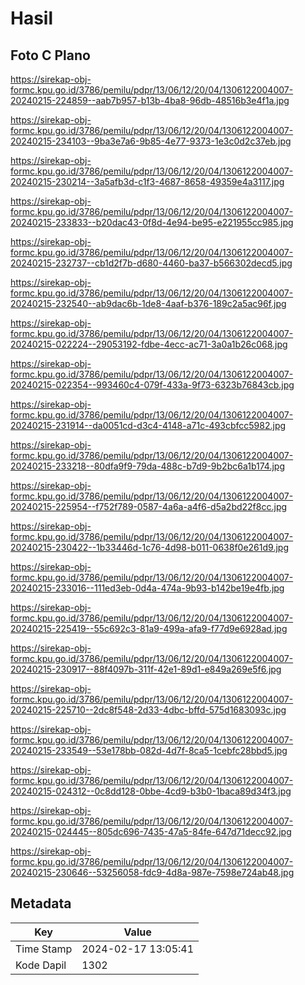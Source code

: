 # Hasil

## Foto C Plano

https://sirekap-obj-formc.kpu.go.id/3786/pemilu/pdpr/13/06/12/20/04/1306122004007-20240215-224859--aab7b957-b13b-4ba8-96db-48516b3e4f1a.jpg

https://sirekap-obj-formc.kpu.go.id/3786/pemilu/pdpr/13/06/12/20/04/1306122004007-20240215-234103--9ba3e7a6-9b85-4e77-9373-1e3c0d2c37eb.jpg

https://sirekap-obj-formc.kpu.go.id/3786/pemilu/pdpr/13/06/12/20/04/1306122004007-20240215-230214--3a5afb3d-c1f3-4687-8658-49359e4a3117.jpg

https://sirekap-obj-formc.kpu.go.id/3786/pemilu/pdpr/13/06/12/20/04/1306122004007-20240215-233833--b20dac43-0f8d-4e94-be95-e221955cc985.jpg

https://sirekap-obj-formc.kpu.go.id/3786/pemilu/pdpr/13/06/12/20/04/1306122004007-20240215-232737--cb1d2f7b-d680-4460-ba37-b566302decd5.jpg

https://sirekap-obj-formc.kpu.go.id/3786/pemilu/pdpr/13/06/12/20/04/1306122004007-20240215-232540--ab9dac6b-1de8-4aaf-b376-189c2a5ac96f.jpg

https://sirekap-obj-formc.kpu.go.id/3786/pemilu/pdpr/13/06/12/20/04/1306122004007-20240215-022224--29053192-fdbe-4ecc-ac71-3a0a1b26c068.jpg

https://sirekap-obj-formc.kpu.go.id/3786/pemilu/pdpr/13/06/12/20/04/1306122004007-20240215-022354--993460c4-079f-433a-9f73-6323b76843cb.jpg

https://sirekap-obj-formc.kpu.go.id/3786/pemilu/pdpr/13/06/12/20/04/1306122004007-20240215-231914--da0051cd-d3c4-4148-a71c-493cbfcc5982.jpg

https://sirekap-obj-formc.kpu.go.id/3786/pemilu/pdpr/13/06/12/20/04/1306122004007-20240215-233218--80dfa9f9-79da-488c-b7d9-9b2bc6a1b174.jpg

https://sirekap-obj-formc.kpu.go.id/3786/pemilu/pdpr/13/06/12/20/04/1306122004007-20240215-225954--f752f789-0587-4a6a-a4f6-d5a2bd22f8cc.jpg

https://sirekap-obj-formc.kpu.go.id/3786/pemilu/pdpr/13/06/12/20/04/1306122004007-20240215-230422--1b33446d-1c76-4d98-b011-0638f0e261d9.jpg

https://sirekap-obj-formc.kpu.go.id/3786/pemilu/pdpr/13/06/12/20/04/1306122004007-20240215-233016--111ed3eb-0d4a-474a-9b93-b142be19e4fb.jpg

https://sirekap-obj-formc.kpu.go.id/3786/pemilu/pdpr/13/06/12/20/04/1306122004007-20240215-225419--55c692c3-81a9-499a-afa9-f77d9e6928ad.jpg

https://sirekap-obj-formc.kpu.go.id/3786/pemilu/pdpr/13/06/12/20/04/1306122004007-20240215-230917--88f4097b-311f-42e1-89d1-e849a269e5f6.jpg

https://sirekap-obj-formc.kpu.go.id/3786/pemilu/pdpr/13/06/12/20/04/1306122004007-20240215-225710--2dc8f548-2d33-4dbc-bffd-575d1683093c.jpg

https://sirekap-obj-formc.kpu.go.id/3786/pemilu/pdpr/13/06/12/20/04/1306122004007-20240215-233549--53e178bb-082d-4d7f-8ca5-1cebfc28bbd5.jpg

https://sirekap-obj-formc.kpu.go.id/3786/pemilu/pdpr/13/06/12/20/04/1306122004007-20240215-024312--0c8dd128-0bbe-4cd9-b3b0-1baca89d34f3.jpg

https://sirekap-obj-formc.kpu.go.id/3786/pemilu/pdpr/13/06/12/20/04/1306122004007-20240215-024445--805dc696-7435-47a5-84fe-647d71decc92.jpg

https://sirekap-obj-formc.kpu.go.id/3786/pemilu/pdpr/13/06/12/20/04/1306122004007-20240215-230646--53256058-fdc9-4d8a-987e-7598e724ab48.jpg


## Metadata

| Key        | Value               |
| ---------- | ------------------- |
| Time Stamp | 2024-02-17 13:05:41 |
| Kode Dapil | 1302                |




